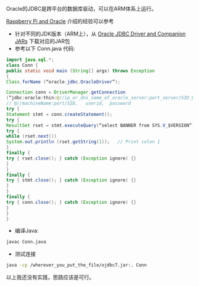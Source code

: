 Oracle的JDBC是跨平台的数据库驱动，可以在ARM体系上运行。

[Raspberry Pi and Oracle](https://riesco.ch/2013/11/14/raspberry-pi-and-oracle/) 介绍的经验可以参考

* 针对不同的JDK版本（ARM上），从 [Oracle JDBC Driver and Companion JARs](https://www.oracle.com/database/technologies/jdbc-drivers-12c-downloads.html) 下载对应的JAR包
* 参考以下 Conn.java 代码:

```java
import java.sql.*;
class Conn {
public static void main (String[] args) throws Exception
{
Class.forName (“oracle.jdbc.OracleDriver”);

Connection conn = DriverManager.getConnection
(“jdbc:oracle:thin:@//ip_or_dns_name_of_oracle_server:port_server/SID_Database”, “login_database”, “password_database”);
// @//machineName:port/SID,   userid,  password
try {
Statement stmt = conn.createStatement();
try {
ResultSet rset = stmt.executeQuery(“select BANNER from SYS.V_$VERSION”);
try {
while (rset.next())
System.out.println (rset.getString(1));   // Print colon 1
}
finally {
try { rset.close(); } catch (Exception ignore) {}
}
}
finally {
try { stmt.close(); } catch (Exception ignore) {}
}
}
finally {
try { conn.close(); } catch (Exception ignore) {}
}
}
}
```

* 编译Java:

```bash
javac Conn.java
```

* 测试连接

```bash
java -cp /wherever_you_put_the_file/ojdbc7.jar:. Conn
```

以上我还没有实践，思路应该是可行。
